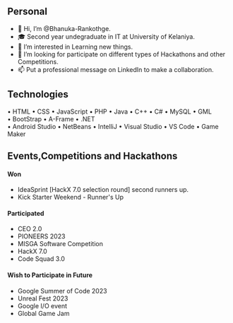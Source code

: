 <h2>Personal</h2>

- 👋 Hi, I’m @Bhanuka-Rankothge.
- 🎓 Second year undegraduate in IT at University of Kelaniya.
- 👀 I’m interested in Learning new things.
- 💞️ I’m looking for participate on different types of Hackathons and other Competitions.
- 📫 Put a professional message on LinkedIn to make a collaboration.

<h2>Technologies</h2>

• HTML  • CSS  • JavaScript  • PHP  • Java  • C++  • C#  • MySQL  • GML<br/>
• BootStrap  • A-Frame  • .NET <br/>
• Android Studio  • NetBeans  • IntelliJ  • Visual Studio  • VS Code  • Game Maker

<h2>Events,Competitions and Hackathons</h2>
  <h4>Won</h4>
   <ul>
      <li>
        IdeaSprint [HackX 7.0 selection round] second runners up.
      </li>
     <li>
        Kick Starter Weekend - Runner's Up
      </li>
  </ul>
  <h4>Participated</h4>
  <ul>
    <li>
        CEO 2.0
      </li>
    <li>
        PIONEERS 2023
      </li>
      <li>
        MISGA Software Competition
      </li>
      <li>
        HackX 7.0
      </li>
      <li>
        Code Squad 3.0
      </li>
  </ul>
    
  <h4>Wish to Participate in Future</h4>
  <ul>
      <li>Google Summer of Code 2023</li>
      <li>Unreal Fest 2023</li>
      <li>Google I/O event</li>
      <li>Global Game Jam</li>
  </ul>
<!---
Bhanuka-Rankothge/Bhanuka-Rankothge is a ✨ special ✨ repository because its `README.md` (this file) appears on your GitHub profile.
You can click the Preview link to take a look at your changes.
--->
